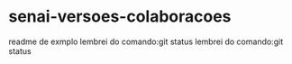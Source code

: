 # senai-versoes-colaboracoes

readme de exmplo
lembrei do comando:git status
lembrei do comando:git status

